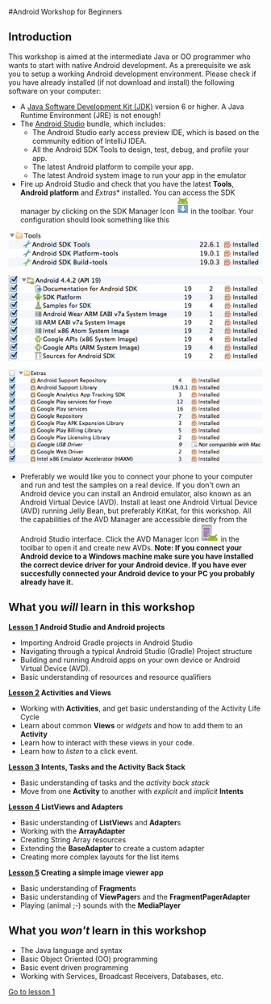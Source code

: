 #Android Workshop for Beginners

## Introduction
This workshop is aimed at the intermediate Java or OO programmer who wants to start with native Android development. As a prerequisite we ask you to setup a working Android development environment. Please check if you have already installed (if not download and install) the following software on your computer:

* A [Java Software Development Kit (JDK)](http://www.oracle.com/technetwork/java/javase/downloads/index.html) version 6 or higher. A Java Runtime Environment (JRE) is not enough!
* The [Android Studio](http://developer.android.com/sdk/installing/studio.html) bundle, which includes: 
  * The Android Studio early access preview IDE, which is based on the community edition of IntelliJ IDEA. 
  * All the Android SDK Tools to design, test, debug, and profile your app. 
  * The latest Android platform to compile your app. 
  * The latest Android system image to run your app in the emulator
* Fire up Android Studio and check that you have the latest **Tools**, **Android platform** and *Extras** installed. You can access the SDK manager by clicking on the SDK Manager Icon ![SDK Manager Icon](img/sdk-manager-studio.png) in the toolbar. Your configuration should look something like this

![SDK Tools](img/sdk-tools.png)

![Android 4.4.2 API 19](img/sdk-android-api-19.png)

![Extras](img/sdk-extras.png)

* Preferably we would like you to connect your phone to your computer and run and test the samples on a real device. If you don't own an Android device you can install an Android emulator, also known as an Android Virtual Device (AVD). Install at least one Android Virtual Device (AVD) running Jelly Bean, but preferably KitKat, for this workshop. All the capabilities of the AVD Manager are accessible directly from the Android Studio interface. Click the AVD Manager Icon ![AVD Manager Icon](img/avd-manager-studio.png) in the toolbar to open it and create new AVDs. **Note: If you connect your Android device to a Windows machine make sure you have installed the correct device driver for your Android device. If you have ever succesfully connected your Android device to your PC you probably already have it.**

## What you _will_ learn in this workshop

**[Lesson 1](lesson01) Android Studio and Android projects**
* Importing Android Gradle projects in Android Studio
* Navigating through a typical Android Studio (Gradle) Project structure
* Building and running Android apps on your own device or Android Virtual Device (AVD).
* Basic understanding of resources and resource qualifiers

**[Lesson 2](lesson02) Activities and Views**
* Working with **Activities**, and get basic understanding of the Activity Life Cycle
* Learn about common **Views** or _widgets_ and how to add them to an **Activity**
* Learn how to interact with these views in your code.
* Learn how to _listen_ to a click event.

**[Lesson 3](lesson03) Intents, Tasks and the Activity Back Stack**
* Basic understanding of tasks and the _activity back stack_
* Move from one **Activity** to another with _explicit_ and _implicit_ **Intents**

**[Lesson 4](lesson04) ListViews and Adapters**
* Basic understanding of **ListView**s and **Adapter**s
* Working with the **ArrayAdapter**
* Creating String Array resources
* Extending the **BaseAdapter** to create a custom adapter
* Creating more complex layouts for the list items

**[Lesson 5](lesson05) Creating a simple image viewer app**
* Basic understanding of **Fragment**s
* Basic understanding of **ViewPager**s and the **FragmentPagerAdapter**
* Playing (animal ;-) sounds with the **MediaPlayer**

## What you _won't_ learn in this workshop

* The Java language and syntax
* Basic Object Oriented (OO) programming
* Basic event driven programming
* Working with Services, Broadcast Receivers, Databases, etc.

[Go to lesson 1](lesson01)
